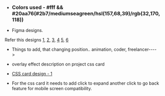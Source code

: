 - ### Colors used - **#fff** && **#20aa76**(#2b7/mediumseagreen/hsl(157,68,39)/rgb(32,170,118))

- Figma designs.

Refer this designs
[1](https://codepen.io/Tokioh/full/oNbqBKr), [2](https://codepen.io/tuaz/full/jOWLdxa),
[3](https://codepen.io/_rnxxv/full/abNPbzv), [4](https://codepen.io/dobby-squirrel/full/YgGXQz)
[5](https://codepen.io/alyonazhabina/full/MWaONbV), [6](https://codepen.io/dh-cybercode/full/qBdQRom)

- Things to add, that changing position.. animation, coder, freelancer---->
- overlay effect description on project css card
- [CSS card design - 1](https://codepen.io/akshaych/full/mdPoBeg)

- For the css card it needs to add click to expand another click to go back
feature for mobile screen compatibility.